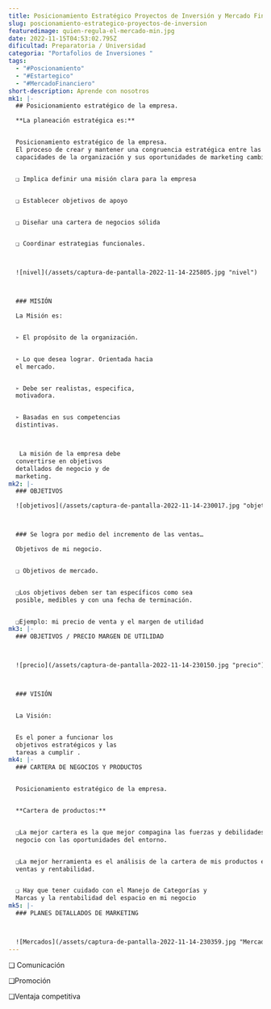 ```yaml
---
title: Posicionamiento Estratégico Proyectos de Inversión y Mercado Financiero
slug: poscionamiento-estrategico-proyectos-de-inversion
featuredimage: quien-regula-el-mercado-min.jpg
date: 2022-11-15T04:53:02.795Z
dificultad: Preparatoria / Universidad
categoria: "Portafolios de Inversiones "
tags:
  - "#Poscionamiento"
  - "#Estartegico"
  - "#MercadoFinanciero"
short-description: Aprende con nosotros
mk1: |-
  ## Posicionamiento estratégico de la empresa.

  **La planeación estratégica es:**


  Posicionamiento estratégico de la empresa.
  El proceso de crear y mantener una congruencia estratégica entre las metas y
  capacidades de la organización y sus oportunidades de marketing cambiantes


  ❑ Implica definir una misión clara para la empresa


  ❑ Establecer objetivos de apoyo


  ❑ Diseñar una cartera de negocios sólida


  ❑ Coordinar estrategias funcionales.



  ![nivel](/assets/captura-de-pantalla-2022-11-14-225805.jpg "nivel")



  ### MISIÓN

  La Misión es:


  ➢ El propósito de la organización.


  ➢ Lo que desea lograr. Orientada hacia
  el mercado.


  ➢ Debe ser realistas, especifica,
  motivadora.


  ➢ Basadas en sus competencias
  distintivas.



   La misión de la empresa debe
  convertirse en objetivos
  detallados de negocio y de
  marketing.
mk2: |-
  ### OBJETIVOS

  ![objetivos](/assets/captura-de-pantalla-2022-11-14-230017.jpg "objetivos")



  ### Se logra por medio del incremento de las ventas…

  Objetivos de mi negocio.


  ❑ Objetivos de mercado.


  ❑Los objetivos deben ser tan específicos como sea
  posible, medibles y con una fecha de terminación.


  ❑Ejemplo: mi precio de venta y el margen de utilidad
mk3: |-
  ### OBJETIVOS / PRECIO MARGEN DE UTILIDAD



  ![precio](/assets/captura-de-pantalla-2022-11-14-230150.jpg "precio")



  ### VISIÓN


  La Visión:


  Es el poner a funcionar los
  objetivos estratégicos y las
  tareas a cumplir .
mk4: |-
  ### CARTERA DE NEGOCIOS Y PRODUCTOS


  Posicionamiento estratégico de la empresa.


  **Cartera de productos:**


  ❑La mejor cartera es la que mejor compagina las fuerzas y debilidades de mi
  negocio con las oportunidades del entorno.


  ❑La mejor herramienta es el análisis de la cartera de mis productos en base a
  ventas y rentabilidad.


  ❑ Hay que tener cuidado con el Manejo de Categorías y
  Marcas y la rentabilidad del espacio en mi negocio
mk5: |-
  ### PLANES DETALLADOS DE MARKETING



  ![Mercados](/assets/captura-de-pantalla-2022-11-14-230359.jpg "Mercados")
---
```

❑ Comunicación


❑Promoción


❑Ventaja competitiva